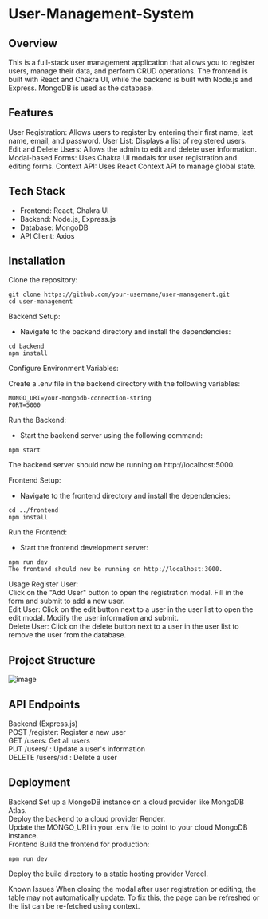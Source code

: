 # User-Management-System

## Overview
This is a full-stack user management application that allows you to register users, manage their data, and perform CRUD operations. The frontend is built with React and Chakra UI, while the backend is built with Node.js and Express. MongoDB is used as the database.

## Features
User Registration: Allows users to register by entering their first name, last name, email, and password.
User List: Displays a list of registered users.
Edit and Delete Users: Allows the admin to edit and delete user information.
Modal-based Forms: Uses Chakra UI modals for user registration and editing forms.
Context API: Uses React Context API to manage global state.
## Tech Stack
- Frontend: React, Chakra UI
- Backend: Node.js, Express.js
- Database: MongoDB
- API Client: Axios
## Installation
Clone the repository:
```
git clone https://github.com/your-username/user-management.git
cd user-management
```
Backend Setup:

- Navigate to the backend directory and install the dependencies:
```
cd backend
npm install
```
Configure Environment Variables:

Create a .env file in the backend directory with the following variables:
```
MONGO_URI=your-mongodb-connection-string
PORT=5000
```
Run the Backend:

- Start the backend server using the following command:
```
npm start

```
The backend server should now be running on http://localhost:5000.

Frontend Setup:

- Navigate to the frontend directory and install the dependencies:
```
cd ../frontend
npm install
```
Run the Frontend:

- Start the frontend development server:
```
npm run dev
The frontend should now be running on http://localhost:3000.
```
Usage
Register User:</br> Click on the "Add User" button to open the registration modal. Fill in the form and submit to add a new user.</br>
Edit User: Click on the edit button next to a user in the user list to open the edit modal. Modify the user information and submit.</br>
Delete User: Click on the delete button next to a user in the user list to remove the user from the database.</br>
## Project Structure
![image](https://github.com/user-attachments/assets/66a7e83b-d8d9-4e07-83c3-1db2bbc4e8a2)

## API Endpoints
Backend (Express.js)</br>
POST /register: Register a new user</br>
GET /users: Get all users</br>
PUT /users/
: Update a user's information</br>
DELETE /users/:id
: Delete a user</br>

## Deployment
Backend
Set up a MongoDB instance on a cloud provider like MongoDB Atlas.</br>
Deploy the backend to a cloud provider Render.</br>
Update the MONGO_URI in your .env file to point to your cloud MongoDB instance.</br>
Frontend
Build the frontend for production:
```
npm run dev
```
Deploy the build directory to a static hosting provider Vercel.

Known Issues
When closing the modal after user registration or editing, the table may not automatically update. To fix this, the page can be refreshed or the list can be re-fetched using context.
